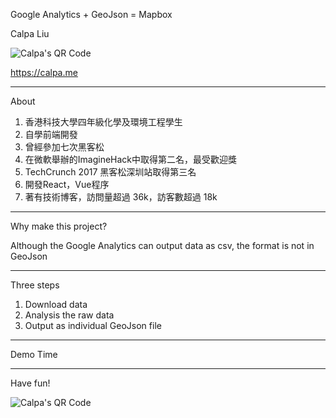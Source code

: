 Google Analytics + GeoJson = Mapbox

Calpa Liu

![Calpa's QR Code](https://i.imgur.com/ckTuQQC.png)

https://calpa.me

---

About

1. 香港科技大學四年級化學及環境工程學生
1. 自學前端開發
1. 曾經參加七次黑客松
1. 在微軟舉辦的ImagineHack中取得第二名，最受歡迎獎
1. TechCrunch 2017 黑客松深圳站取得第三名
1. 開發React，Vue程序
1. 著有技術博客，訪問量超過 36k，訪客數超過 18k
---

Why make this project?

Although the Google Analytics can output data as csv, the format is not in GeoJson

---

Three steps

1. Download data
1. Analysis the raw data
1. Output as individual GeoJson file

---

Demo Time

---

Have fun!

![Calpa's QR Code](https://i.imgur.com/ckTuQQC.png)
